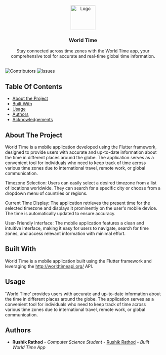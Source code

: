 <br/>
<p align="center">
  <a href="https://github.com/rushik008/World-Time">
    <img src="https://github.com/rushik008/World-Time/assets/101036053/a9d8d5b9-8430-4e42-b723-4191ff5581c5" alt="Logo" width="80" height="80">
  </a>

  <h3 align="center">World Time</h3>

  <p align="center">
    Stay connected across time zones with the World Time app, your comprehensive tool for accurate and real-time global time information.
    <br/>
    <br/>
  </p>
</p>

![Contributors](https://img.shields.io/github/contributors/rushik008/World-Time?color=dark-green) ![Issues](https://img.shields.io/github/issues/rushik008/World-Time) 

## Table Of Contents

* [About the Project](#about-the-project)
* [Built With](#built-with)
* [Usage](#usage)
* [Authors](#authors)
* [Acknowledgements](#acknowledgements)

## About The Project

World Time is a mobile application developed using the Flutter framework, designed to provide users with accurate and up-to-date information about the time in different places around the globe. The application serves as a convenient tool for individuals who need to keep track of time across various time zones due to international travel, remote work, or global communication.

Timezone Selection: Users can easily select a desired timezone from a list of locations worldwide. They can search for a specific city or choose from a dropdown menu of countries or regions.

Current Time Display: The application retrieves the present time for the selected timezone and displays it prominently on the user's mobile device. The time is automatically updated to ensure accuracy.

User-Friendly Interface: The mobile application features a clean and intuitive interface, making it easy for users to navigate, search for time zones, and access relevant information with minimal effort.

## Built With

World Time is a mobile application built using the Flutter framework and leveraging the http://worldtimeapi.org/ API.

## Usage

'World Time' provides users with accurate and up-to-date information about the time in different places around the globe. The application serves as a convenient tool for individuals who need to keep track of time across various time zones due to international travel, remote work, or global communication.

## Authors

* **Rushik Rathod** - *Computer Science Student* - [Rushik Rathod](https://github.com/rushik008/) - *Built World Time App*
